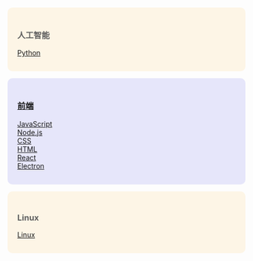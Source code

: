 
<!--  
<style>
    main{
        box-sizing: border-box;
        width:90vw;
        position: absolute;
        left:5vw;
        display:flex;
        flex-wrap: wrap;
        gap:20px;
    }

    main > a{
        display: block;
        box-sizing: border-box;
        background: oldLace;
        border-radius: 10px;
        min-width: 150px;
        min-height: 150px;
        display: flex;
        justify-content: center;
        align-items: center;
    }

</style>
<main>
    <a href="前端/前端——index" style="background:lavender">前端</a>
    <a href="前端/Electron——Electron" style="background:MintCream">Electron</a>
    <a href="前端/React——React" style="background:MistyRose">React</a>
    <a href="前端/React-Native——安卓平台打包" style="background:PeachPuff">React<br>Native</a>

</main>
-->

<style>
    blockquote{
        background: oldLace;
        padding: 20px  20px 15px !important;
        border-radius: 10px;
        margin-top: 10px;
        border: none !important;
    }
    blockquote:nth-of-type(even){
        background: lavender;
    }
</style>


>  ### 人工智能     
> [Python](Python/Python——index)


>  ### [前端](前端/前端——index)    
>  [JavaScript](前端/前端——index#javascript)       
>  [Node.js](前端/前端——index#nodejs)       
>  [CSS](前端/前端——index#css)       
>  [HTML](前端/前端——index#html)       
>  [React](前端/前端——index#react)       
>  [Electron](前端/前端——index#electron)       



>  ### Linux     
>  [Linux](Linux/Linux——index)



